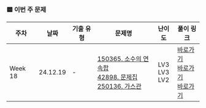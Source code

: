 ### 🟨 이번 주 문제

|    주차    | 날짜                                                         | 기출 유형           | 문제명                                                       | 난이도                                                       | 풀이 링크                       |
| ------- | ------------------------------------------------------------ | ------------------- | ------------------------------------------------------------ | :------------------------------------------------------------: | ------------------------------- |
| Week 18 | 24.12.19 |    - <br/>    | [150365. 소수의 연속합](https://school.programmers.co.kr/learn/courses/30/lessons/150365)<br/> [42898. 문제집](https://school.programmers.co.kr/learn/courses/30/lessons/42898)<br/> [250136. 가스관](https://school.programmers.co.kr/learn/courses/30/lessons/250136)<br/>  | LV3 <br/> LV3 <br/> LV2 <br/>  | <a href="./PGS150365_LV3_소수의연속합">바로가기</a><br/> <a href="./PGS42898_LV3_문제집">바로가기</a><br/> <a href="./PGS250136_LV2_가스관">바로가기</a><br/>  |
